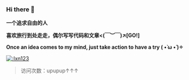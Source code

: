 ### Hi there 💭

<!--
**sugarlxn/sugarlxn** is a ✨ _special_ ✨ repository because its `README.md` (this file) appears on your GitHub profile.

Here are some ideas to get you started:

- 🔭 I’m currently working on ...
- 🌱 I’m currently learning ...
- 👯 I’m looking to collaborate on ...
- 🤔 I’m looking for help with ...
- 💬 Ask me about ...
- 📫 How to reach me: ...
- 😄 Pronouns: ...
- ⚡ Fun fact: ...
-->
**一个追求自由的人**

**喜欢旅行到处走走，偶尔写写代码和文章<(￣︶￣)↗[GO!]**

**Once an idea comes to my mind, just take action to have a try ( •̀ ω •́ )✧**

[![:lxn123](https://count.getloli.com/@:lxn123?theme=booru-the-collection)](https://github.com/journey-ad/Moe-Counter)

> 访问次数：upupup↑↑↑
